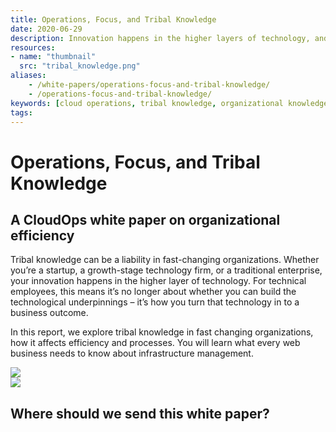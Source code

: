 ```yaml
---
title: Operations, Focus, and Tribal Knowledge
date: 2020-06-29
description: Innovation happens in the higher layers of technology, and tribal knowledge can affect infrastructure management.
resources:
- name: "thumbnail"
  src: "tribal_knowledge.png"
aliases:
    - /white-papers/operations-focus-and-tribal-knowledge/
    - /operations-focus-and-tribal-knowledge/
keywords: [cloud operations, tribal knowledge, organizational knowledge]
tags:
---
```



<div class="landing-page">
    <!-- hero -->
    <div class="hero jumbotron reading-landing jumbotron-fluid">
        <div class="container-fluid">
            <div class="row">
                <div class="col-xl-6 offset-xl-2 col-lg-10 offset-lg-1 col-md-12">
                    <h1 class="display-4">Operations, Focus, and Tribal Knowledge</h1>
                </div>
            </div>
        </div>
    </div>
    <div class="main-content">
        <div class="row">
            <div class="col-xl-4 offset-xl-2 without-bottom-line">
                <div class="workshop-prerequisites">
                    <h2>A CloudOps white paper on organizational efficiency</h2>
                    <p>Tribal knowledge can be a liability in fast-changing organizations. Whether you’re a startup, a growth-stage technology firm, or a traditional enterprise, your innovation happens in the higher layer of technology. For technical employees, this means it’s no longer about whether you can build the technological underpinnings – it’s how you turn that technology in to a business outcome.</p>
                    <p>In this report, we explore tribal knowledge in fast changing organizations, how it affects efficiency and processes. You will learn what every web business needs to know about infrastructure management.</p>
                </div>
            </div>
                <div class="col-xl-4 offset-xl-0 white-paper-image">
                <img src="/images/white-papers/operations-focus-tribal-knowledge.png">
            </div>
        </div>
            </div>
        </div>
    </div>
    <!-- contact us -->
    <div class="contact-us-card">
        <div class="row">
            <div class="col-xl-8 offset-xl-2 col-lg-10 offset-lg-1 col-md-12 col-sm-12 col-xs-12">
                <img src="/images/single-line-arrows.png">
            </div>
            <div
                class="col-xl-3 offset-xl-3 col-lg-3 offset-lg-1 col-md-10 offset-md-1 col-sm-10 offset-sm-1 col-xs-12">
                <h2>Where should we send this white paper?</h2>
            </div>
            <div
                class="col-xl-5 offset-xl-0 col-lg-6 offset-lg-1 col-md-8 offset-md-2 col-sm-10 offset-sm-1 col-xs-12 general-contact-form">
                <!--[if lte IE 8]>
<script charset="utf-8" type="text/javascript" src="//js.hsforms.net/forms/v2-legacy.js"></script>
<![endif]-->
<script charset="utf-8" type="text/javascript" src="//js.hsforms.net/forms/v2.js"></script>
<script>
  hbspt.forms.create({
	portalId: "732832",
	formId: "c9856a99-4207-45c2-b845-8bcb582fcd8d"
});
</script>
            </div>
        </div>
    </div>
</div>